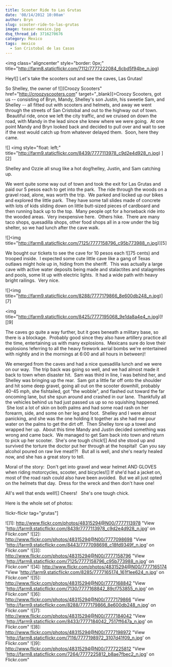 ```yaml
---
title: Scooter Ride to Las Grutas
date: '08/14/2012 10:00am'
author: Bryn
slug: scooter-ride-to-las-grutas
image: teaser-mexico.jpg
dsq_thread_id: 3716270676
category: Mexico
tags:  mexico
  - San Cristobal de las Casas
---
```


  <img class="aligncenter" style="border: 0px;" title="http://farm8.staticflickr.com/7112/7777222084_6cbd5f94be_n.jpg)


Hey![] Let's take the scooters out and see the caves, Las Grutas!

So Shelley, the owner of ![](Croozy Scooters" href="http://croozyscooters.com" target="_blank)]>Croozy Scooters, got us -- consisting of Bryn, Mandy, Shelley's son Justin, his sweetie Sam, and Shelley -- all fitted out with scooters and helmets, and away we went through the streets of San Cristobal and out to the highway out of town.  Beautiful ride, once we left the city traffic, and we cruised on down the road, with Mandy in the lead since she knew where we were going.  At one point Mandy and Bryn looked back and decided to pull over and wait to see if the rest would catch up from whatever delayed them.  Soon, here they came.

![] <img style="float: left;" title="http://farm9.staticflickr.com/8439/7777113978_c9d2e4d928_n.jpg) ][2]























Shelley and Ozzie all snug like a hot dog!helley, Justin, and Sam catching up.

We went quite some way out of town and took the exit for Las Grutas and paid our 5 pesos each to get into the park.  The ride through the woods on a gravel road, alone, was worth the trip.  We parked and locked up our bikes and explored the little park.  They have some tall slides made of concrete with lots of kids sliding down on little butt-sized pieces of cardboard and then running back up to the top.  Many people opt for a horseback ride into the wooded areas.  Very inexpensive here.  Others hike.  There are many taco shops, quesadilla shops, other food shops all in a row under the big shelter, so we had lunch after the cave walk.

![]<img title="http://farm8.staticflickr.com/7125/7777158796_c95b773988_n.jpg)][5]

We bought our tickets to see the cave for 10 pesos each ![]75 cents) and trooped inside.  I expected some cute little cave like a gang of Texas outlaws might hole up in, hiding from the sheriff.  This was actually a large cave with active water deposits being made and stalactites and stalagmites and pools, some lit up with electric lights.  It had a wide path with heavy bright railings.  Very nice.

![]<img title="http://farm9.staticflickr.com/8288/7777179866_8e600db248_n.jpg)][7]



<img title="http://farm9.staticflickr.com/8425/7777195068_9e1da8a4e4_n.jpg)]![]9]

The caves go quite a way further, but it goes beneath a military base, so there is a blockage.  Probably good since they also have artillery practice all the time, entertaining us with many explosions.  Mexicans sure do love their explosions !eferring to all the heavy firework aerial bombs we're entertained with nightly and in the mornings at 6:00 and all hours in between)!

We emerged from the caves and had a nice quesadilla lunch and we were on our way.  The trip back was going so well, and we had almost made it back to town when disaster hit.  Sam was third in line, I was behind her, and Shelley was bringing up the rear.  Sam got a little far off onto the shoulder and hit some deep gravel, going all out on the scooter downhill, probably 40-45 mph, she fishtailed, got "the wobble", and flashed out toward the far oncoming lane, but she spun around and crashed in our lane.  Thankfully all the vehicles behind us had just passed us up so no squishing happened.  She lost a lot of skin on both palms and had some road rash on her forearm, side, and some on her leg and foot.  Shelley and I were almost panicking, and she was the one holding it together as she had me pour water on the palms to get the dirt off.  Then Shelley tore up a towel and wrapped her up.  About this time Mandy and Justin decided something was wrong and came back.  We managed to get Sam back into town and return to pick up her scooter.  She's one tough chick![] And she stood up and survived the torture the doctor put her through at the hospital!  Can you say alcohol poured on raw live meat!?!   But all is well, and she's nearly healed now, and she has a great story to tell.

Moral of the story:  Don't get into gravel and wear helmet AND GLOVES when riding motorcycles, scooter, and bicycles![] If she'd had a jacket on, most of the road rash could also have been avoided.  But we all just opted on the helmets that day.  Dress for the wreck and then don't have one!

All's well that ends well![] Cheers!   She's one tough chick.

Here is the whole set of photos:

!lickr-flickr tag="grutas"]

 ![]1]: http://www.flickr.com/photos/48315294@N00/7777113978 "View 'http://farm9.staticflickr.com/8439/7777113978_c9d2e4d928_n.jpg' on Flickr.com"
 ![]2]: http://www.flickr.com/photos/48315294@N00/7777098698 "View 'http://farm9.staticflickr.com/8443/7777098698_c18fd9349f_n.jpg' on Flickr.com"
 ![]3]: http://www.flickr.com/photos/48315294@N00/7777158796 "View 'http://farm8.staticflickr.com/7125/7777158796_c95b773988_n.jpg' on Flickr.com"
 ![]4]: http://www.flickr.com/photos/48315294@N00/7777165174 "View 'http://farm9.staticflickr.com/8285/7777165174_161f1ee624_n.jpg' on Flickr.com"
 ![]5]: http://www.flickr.com/photos/48315294@N00/7777168842 "View 'http://farm8.staticflickr.com/7130/7777168842_89cf753855_n.jpg' on Flickr.com"
 ![]6]: http://www.flickr.com/photos/48315294@N00/7777179866 "View 'http://farm9.staticflickr.com/8288/7777179866_8e600db248_n.jpg' on Flickr.com"
 ![]7]: http://www.flickr.com/photos/48315294@N00/7777184042 "View 'http://farm9.staticflickr.com/8433/7777184042_7517ff647a_n.jpg' on Flickr.com"
 ![]8]: http://www.flickr.com/photos/48315294@N00/7777198972 "View 'http://farm8.staticflickr.com/7116/7777198972_3107d41f09_n.jpg' on Flickr.com"
 ![]9]: http://www.flickr.com/photos/48315294@N00/7777225812 "View 'http://farm8.staticflickr.com/7264/7777225812_b8ae7fbec2_n.jpg' on Flickr.com"